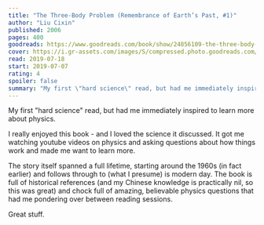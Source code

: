 ```yaml
---
title: "The Three-Body Problem (Remembrance of Earth’s Past, #1)"
author: "Liu Cixin"
published: 2006
pages: 400
goodreads: https://www.goodreads.com/book/show/24856109-the-three-body-problem
cover: https://i.gr-assets.com/images/S/compressed.photo.goodreads.com/books/1561743521l/24856109._SX98_.jpg
read: 2019-07-18
start: 2019-07-07
rating: 4
spoiler: false
summary: "My first \"hard science\" read, but had me immediately inspired to learn more about physics."
---
```


My first "hard science" read, but had me immediately inspired to learn more about physics.  
  
I really enjoyed this book - and I loved the science it discussed. It got me watching youtube videos on physics and asking questions about how things work and made me want to learn more.  
  
The story itself spanned a full lifetime, starting around the 1960s (in fact earlier) and follows through to (what I presume) is modern day. The book is full of historical references (and my Chinese knowledge is practically nil, so this was great) and chock full of amazing, believable physics questions that had me pondering over between reading sessions.  
  
Great stuff.
